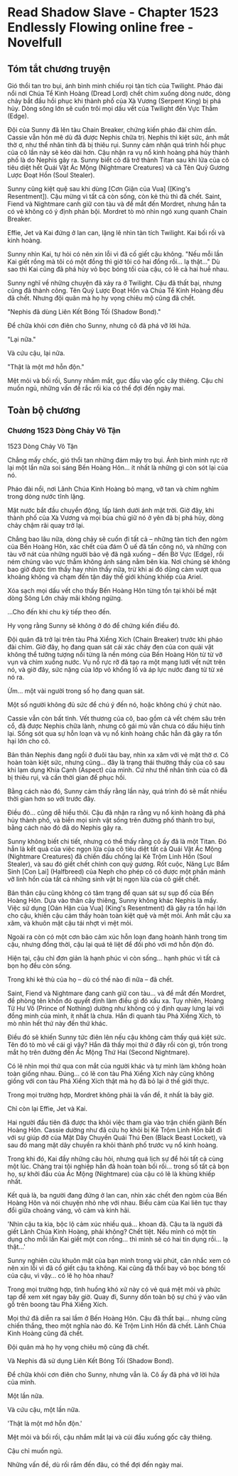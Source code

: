 # Read Shadow Slave - Chapter 1523 Endlessly Flowing online free - Novelfull

## Tóm tắt chương truyện

Gió thổi tan tro bụi, ánh bình minh chiếu rọi tàn tích của Twilight. Pháo đài nổi nơi Chúa Tể Kinh Hoàng (Dread Lord) chết chìm xuống dòng nước, dòng chảy bắt đầu hồi phục khi thành phố của Xà Vương (Serpent King) bị phá hủy. Dòng sông lớn sẽ cuốn trôi mọi dấu vết của Twilight đến Vực Thẳm (Edge).

Đội của Sunny đã lên tàu Chain Breaker, chứng kiến pháo đài chìm dần. Cassie vẫn hôn mê dù đã được Nephis chữa trị. Nephis thì kiệt sức, ánh mắt thờ ơ, như thể nhân tính đã bị thiêu rụi. Sunny cảm nhận quá trình hồi phục của cô lần này sẽ kéo dài hơn. Cậu nhận ra vụ nổ kinh hoàng phá hủy thành phố là do Nephis gây ra. Sunny biết cô đã trở thành Titan sau khi lửa của cô tiêu diệt hết Quái Vật Ác Mộng (Nightmare Creatures) và cả Tên Quỷ Gương Lược Đoạt Hồn (Soul Stealer).

Sunny cũng kiệt quệ sau khi dùng [Cơn Giận của Vua] ([King's Resentment]). Cậu mừng vì tất cả còn sống, còn kẻ thù thì đã chết. Saint, Fiend và Nightmare canh giữ con tàu và để mắt đến Mordret, nhưng hắn ta có vẻ không có ý định phản bội. Mordret tò mò nhìn ngó xung quanh Chain Breaker.

Effie, Jet và Kai đứng ở lan can, lặng lẽ nhìn tàn tích Twilight. Kai bối rối và kinh hoàng.

Sunny nhìn Kai, tự hỏi có nên xin lỗi vì đã cố giết cậu không. "Nếu mỗi lần Kai giết rồng mà tôi có một đồng thì giờ tôi có hai đồng rồi... lạ thật..." Dù sao thì Kai cũng đã phá hủy vỏ bọc bóng tối của cậu, có lẽ cả hai huề nhau.

Sunny nghĩ về những chuyện đã xảy ra ở Twilight. Cậu đã thất bại, nhưng cũng đã thành công. Tên Quỷ Lược Đoạt Hồn và Chúa Tể Kinh Hoàng đều đã chết. Nhưng đội quân mà họ hy vọng chiêu mộ cũng đã chết.

"Nephis đã dùng Liên Kết Bóng Tối (Shadow Bond)."

Để chữa khỏi cơn điên cho Sunny, nhưng cô đã phá vỡ lời hứa.

"Lại nữa."

Và cứu cậu, lại nữa.

"Thật là một mớ hỗn độn."

Mệt mỏi và bối rối, Sunny nhắm mắt, gục đầu vào gốc cây thiêng. Cậu chỉ muốn ngủ, những vấn đề rắc rối kia có thể đợi đến ngày mai.

## Toàn bộ chương

### Chương 1523 Dòng Chảy Vô Tận

1523 Dòng Chảy Vô Tận

Chẳng mấy chốc, gió thổi tan những đám mây tro bụi. Ánh bình minh rực rỡ lại một lần nữa soi sáng Bến Hoàng Hôn… ít nhất là những gì còn sót lại của nó.

Pháo đài nổi, nơi Lãnh Chúa Kinh Hoàng bỏ mạng, vỡ tan và chìm nghỉm trong dòng nước tĩnh lặng.

Mặt nước bắt đầu chuyển động, lấp lánh dưới ánh mặt trời. Giờ đây, khi thành phố của Xà Vương và mọi bùa chú giữ nó ở yên đã bị phá hủy, dòng chảy chậm rãi quay trở lại.

Chẳng bao lâu nữa, dòng chảy sẽ cuốn đi tất cả – những tàn tích đen ngòm của Bến Hoàng Hôn, xác chết của đám Ô uế đã tấn công nó, và những con tàu vỡ nát của những người bảo vệ đã ngã xuống – đến Bờ Vực (Edge), rồi ném chúng vào vực thẳm không ánh sáng nằm bên kia. Nơi chúng sẽ không bao giờ được tìm thấy hay nhìn thấy nữa, trừ khi ai đó dũng cảm vượt qua khoảng không và chạm đến tận đáy thế giới khủng khiếp của Ariel.

Xóa sạch mọi dấu vết cho thấy Bến Hoàng Hôn từng tồn tại khỏi bề mặt dòng Sông Lớn chảy mãi không ngừng.

…Cho đến khi chu kỳ tiếp theo đến.

Hy vọng rằng Sunny sẽ không ở đó để chứng kiến điều đó.

Đội quân đã trở lại trên tàu Phá Xiềng Xích (Chain Breaker) trước khi pháo đài chìm. Giờ đây, họ đang quan sát cái xác cháy đen của con quái vật không thể tưởng tượng nổi từng là nền móng của Bến Hoàng Hôn từ từ vỡ vụn và chìm xuống nước. Vụ nổ rực rỡ đã tạo ra một mạng lưới vết nứt trên nó, và giờ đây, sức nặng của lớp vỏ khổng lồ và áp lực nước đang từ từ xé nó ra.

Ừm… một vài người trong số họ đang quan sát.

Một số người không đủ sức để chú ý đến nó, hoặc không chú ý chút nào.

Cassie vẫn còn bất tỉnh. Vết thương của cô, bao gồm cả vết chém sâu trên cổ, đã được Nephis chữa lành, nhưng cô gái mù vẫn chưa có dấu hiệu tỉnh lại. Sống sót qua sự hỗn loạn và vụ nổ kinh hoàng chắc hẳn đã gây ra tổn hại lớn cho cô.

Bản thân Nephis đang ngồi ở đuôi tàu bay, nhìn xa xăm với vẻ mặt thờ ơ. Cô hoàn toàn kiệt sức, nhưng cũng… đây là trạng thái thường thấy của cô sau khi lạm dụng Khía Cạnh (Aspect) của mình. Cứ như thể nhân tính của cô đã bị thiêu rụi, và cần thời gian để phục hồi.

Bằng cách nào đó, Sunny cảm thấy rằng lần này, quá trình đó sẽ mất nhiều thời gian hơn so với trước đây.

Điều đó… cũng dễ hiểu thôi. Cậu đã nhận ra rằng vụ nổ kinh hoàng đã phá hủy thành phố, và biến mọi sinh vật sống trên đường phố thành tro bụi, bằng cách nào đó đã do Nephis gây ra.

Sunny không biết chi tiết, nhưng có thể thấy rằng cô ấy đã là một Titan. Đó hẳn là kết quả của việc ngọn lửa của cô tiêu diệt tất cả Quái Vật Ác Mộng (Nightmare Creatures) đã chiến đấu chống lại Kẻ Trộm Linh Hồn (Soul Stealer), và sau đó giết chết chính con quỷ gương. Rốt cuộc, Năng Lực Bẩm Sinh [Con Lai] (Halfbreed) của Neph cho phép cô có được một phần mảnh vỡ linh hồn của tất cả những sinh vật bị ngọn lửa của cô giết chết.

Bản thân cậu cũng không có tâm trạng để quan sát sự sụp đổ của Bến Hoàng Hôn. Dựa vào thân cây thiêng, Sunny không khác Nephis là mấy. Việc sử dụng [Oán Hận của Vua] (King's Resentment) đã gây ra tổn hại lớn cho cậu, khiến cậu cảm thấy hoàn toàn kiệt quệ và mệt mỏi. Ánh mắt cậu xa xăm, và khuôn mặt cậu tái nhợt vì mệt mỏi.

Ngoài ra còn có một cơn bão cảm xúc hỗn loạn đang hoành hành trong tim cậu, nhưng đồng thời, cậu lại quá tê liệt để đối phó với mớ hỗn độn đó.

Hiện tại, cậu chỉ đơn giản là hạnh phúc vì còn sống… hạnh phúc vì tất cả bọn họ đều còn sống.

Trong khi kẻ thù của họ – dù có thế nào đi nữa – đã chết.

Saint, Fiend và Nightmare đang canh giữ con tàu… và để mắt đến Mordret, đề phòng tên khốn đó quyết định làm điều gì đó xấu xa. Tuy nhiên, Hoàng Tử Hư Vô (Prince of Nothing) dường như không có ý định quay lưng lại với đồng minh của mình, ít nhất là chưa. Hắn đi quanh tàu Phá Xiềng Xích, tò mò nhìn hết thứ này đến thứ khác.

Điều đó sẽ khiến Sunny tức điên lên nếu cậu không cảm thấy quá kiệt sức. Tên đó tò mò về cái gì vậy? Hắn đã thấy mọi thứ ở đây rồi còn gì, trốn trong mắt họ trên đường đến Ác Mộng Thứ Hai (Second Nightmare).

Có lẽ nhìn mọi thứ qua con mắt của người khác và tự mình làm không hoàn toàn giống nhau. Đúng… có lẽ con tàu Phá Xiềng Xích này cũng không giống với con tàu Phá Xiềng Xích thật mà họ đã bỏ lại ở thế giới thực.

Trong mọi trường hợp, Mordret không phải là vấn đề, ít nhất là bây giờ.

Chỉ còn lại Effie, Jet và Kai.

Hai người đầu tiên đã được tha khỏi việc tham gia vào trận chiến giành Bến Hoàng Hôn. Cassie dường như đã cứu họ khỏi bị Kẻ Trộm Linh Hồn bắt đi với sự giúp đỡ của Mặt Dây Chuyền Quái Thú Đen (Black Beast Locket), và sau đó mang mặt dây chuyền ra khỏi thành phố trước vụ nổ kinh hoàng.

Trong khi đó, Kai đầy những câu hỏi, nhưng quá lịch sự để hỏi tất cả cùng một lúc. Chàng trai tội nghiệp hẳn đã hoàn toàn bối rối… trong số tất cả bọn họ, sự khởi đầu của Ác Mộng (Nightmare) của cậu có lẽ là khủng khiếp nhất.

Kết quả là, ba người đang đứng ở lan can, nhìn xác chết đen ngòm của Bến Hoàng Hôn và nói chuyện nhỏ nhẹ với nhau. Biểu cảm của Kai liên tục thay đổi giữa choáng váng, vô cảm và kinh hãi.

'Nhìn cậu ta kìa, bộc lộ cảm xúc nhiều quá… khoan đã. Cậu ta là người đã giết Lãnh Chúa Kinh Hoàng, phải không? Chết tiệt. Nếu mình có một tín dụng cho mỗi lần Kai giết một con rồng… thì mình sẽ có hai tín dụng rồi… lạ thật…'

Sunny nghiên cứu khuôn mặt của bạn mình trong vài phút, cân nhắc xem có nên xin lỗi vì đã cố giết cậu ta không. Kai cũng đã thổi bay vỏ bọc bóng tối của cậu, vì vậy… có lẽ họ hòa nhau?

Trong mọi trường hợp, tình huống khó xử này có vẻ quá mệt mỏi và phức tạp để xem xét ngay bây giờ. Quay đi, Sunny dồn toàn bộ sự chú ý vào vân gỗ trên boong tàu Phá Xiềng Xích.

Mọi thứ đã diễn ra sai lầm ở Bến Hoàng Hôn. Cậu đã thất bại… nhưng cũng chiến thắng, theo một nghĩa nào đó. Kẻ Trộm Linh Hồn đã chết. Lãnh Chúa Kinh Hoàng cũng đã chết.

Đội quân mà họ hy vọng chiêu mộ cũng đã chết.

Và Nephis đã sử dụng Liên Kết Bóng Tối (Shadow Bond).

Để chữa khỏi cơn điên cho Sunny, nhưng vẫn là. Cô ấy đã phá vỡ lời hứa của mình.

Một lần nữa.

Và cứu cậu, một lần nữa.

'Thật là một mớ hỗn độn.'

Mệt mỏi và bối rối, cậu nhắm mắt lại và cúi đầu xuống gốc cây thiêng.

Cậu chỉ muốn ngủ.

Những vấn đề, dù rối rắm đến đâu, có thể đợi đến ngày mai.